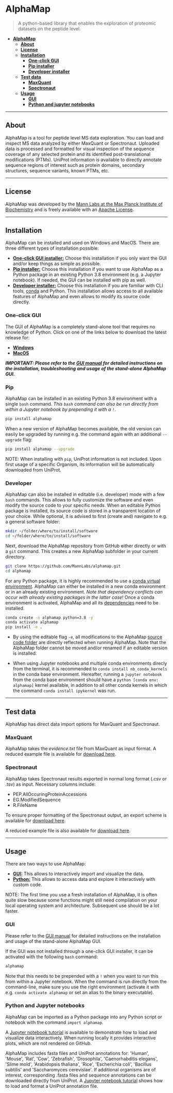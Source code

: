 # AlphaMap
> A python-based library that enables the exploration of proteomic datasets on the peptide level.

* [**AlphaMap**](#alphamap)
  * [**About**](#about)
  * [**License**](#license)
  * [**Installation**](#installation)
     * [**One-click GUI**](#one-click-gui)
     * [**Pip installer**](#pip)
     * [**Developer installer**](#developer)
  * [**Test data**](#test-data)
    * [**MaxQuant**](#maxquant)
    * [**Spectronaut**](#spectronaut)  
  * [**Usage**](#usage)
    * [**GUI**](#gui)
    * [**Python and jupyter notebooks**](#python-and-jupyter-notebooks)

---
## About

AlphaMap is a tool for peptide level MS data exploration. You can load and inspect MS data analyzed by either MaxQuant or Spectronaut. Uploaded data is processed and formatted for visual inspection of the sequence coverage of any selected protein and its identified post-translational modifications (PTMs). UniProt information is available to directly annotate sequence regions of interest such as protein domains, secondary structures, sequence variants, known PTMs, etc.

---
## License

AlphaMap was developed by the [Mann Labs at the Max Planck Institute of Biochemistry](https://www.biochem.mpg.de/mann) and is freely available with an [Apache License](LICENSE).

---
## Installation

AlphaMap can be installed and used on Windows and MacOS.
There are three different types of installation possible:

* [**One-click GUI installer:**](#one-click-gui) Choose this installation if you only want the GUI and/or keep things as simple as possible.
* [**Pip installer:**](#pip) Choose this installation if you want to use AlphaMap as a Python package in an existing Python 3.8 environment (e.g. a Jupyter notebook). If needed, the GUI can be installed with pip as well.
* [**Developer installer:**](#developer) Choose this installation if you are familiar with CLI tools, [conda](https://docs.conda.io/en/latest/) and Python. This installation allows access to all available features of AlphaMap and even allows to modify its source code directly.

### One-click GUI

The GUI of AlphaMap is a completely stand-alone tool that requires no knowledge of Python. Click on one of the links below to download the latest release for:

* [**Windows**](https://github.com/MannLabs/alphamap/releases/latest/download/alphamap_installer_windows.exe)
* [**MacOS**](https://github.com/MannLabs/alphamap/releases/latest/download/alphamap_gui_installer_macos.pkg)

***IMPORTANT: Please refer to the [GUI manual](alphamap/data/alphamap_tutorial.pdf) for detailed instructions on the installation, troubleshooting and usage of the stand-alone AlphaMap GUI.***

### Pip

AlphaMap can be installed in an existing Python 3.8 environment with a single `bash` command. *This `bash` command can also be run directly from within a Jupyter notebook by prepending it with a `!`*.

```bash
pip install alphamap
```

When a new version of AlphaMap becomes available, the old version can easily be upgraded by running e.g. the command again with an additional `--upgrade` flag:

```bash
pip install alphamap --upgrade
```

NOTE: When installing with `pip`, UniProt information is not included. Upon first usage of a specific Organism, its information will be automatically downloaded from UniProt.

### Developer

AlphaMap can also be installed in editable (i.e. developer) mode with a few `bash` commands. This allows to fully customize the software and even modify the source code to your specific needs. When an editable Python package is installed, its source code is stored in a transparent location of your choice. While optional, it is advised to first (create and) navigate to e.g. a general software folder:

```bash
mkdir ~/folder/where/to/install/software
cd ~/folder/where/to/install/software
```

Next, download the AlphaMap repository from GitHub either directly or with a `git` command. This creates a new AlphaMap subfolder in your current directory.

```bash
git clone https://github.com/MannLabs/alphamap.git
cd alphamap
```

For any Python package, it is highly recommended to use a [conda virtual environment](https://docs.conda.io/en/latest/). AlphaMap can either be installed in a new conda environment or in an already existing environment. *Note that dependency conflicts can occur with already existing packages in the latter case*! Once a conda environment is activated, AlphaMap and all its [dependencies](requirements) need to be installed.

```bash
conda create -n alphamap python=3.8 -y
conda activate alphamap
pip install -e .
```

* By using the editable flag `-e`, all modifications to the AlphaMap [source code folder](alphamap) are directly reflected when running AlphaMap. Note that the AlphaMap folder cannot be moved and/or renamed if an editable version is installed.

* When using Jupyter notebooks and multiple conda environments direcly from the terminal, it is recommended to `conda install nb_conda_kernels` in the conda base environment. Hereafter, running a `jupyter notebook` from the conda base environment should have a `python [conda env: alphamap]` kernel available, in addition to all other conda kernels in which the command `conda install ipykernel` was run.

---
## Test data

AlphaMap has direct data import options for MaxQuant and Spectronaut.

### MaxQuant
AlphaMap takes the *evidence.txt* file from MaxQuant as input format. A reduced example file is available for [download here](https://github.com/MannLabs/alphamap/blob/master/testdata/test_maxquant_input.txt).

### Spectronaut
AlphaMap takes Spectronaut results exported in normal long format (.csv or .tsv) as input. Necessary columns include:
* PEP.AllOccuringProteinAccessions
* EG.ModifiedSequence
* R.FileName

To ensure proper formatting of the Spectronaut output, an export scheme is available for [download here](https://github.com/MannLabs/alphamap/blob/master/alphamap/data/spectronaut_export_scheme.rs).

A reduced example file is also available for [download here](https://github.com/MannLabs/alphamap/blob/master/testdata/test_spectronaut_input.csv).
<!-- It is not directly clear how to download this individual file from here. Luckily, the two larger ones have a "download" button on the top right -->

---
## Usage

There are two ways to use AlphaMap:

* [**GUI:**](#gui) This allows to interactively import and visualize the data.
* [**Python:**](#python-and-jupyter-notebooks) This allows to access data and explore it interactively with custom code.

NOTE: The first time you use a fresh installation of AlphaMap, it is often quite slow because some functions might still need compilation on your local operating system and architecture. Subsequent use should be a lot faster.

### GUI

Please refer to the [GUI manual](alphamap/data/alphamap_tutorial.pdf) for detailed instructions on the installation and usage of the stand-alone AlphaMap GUI.

If the GUI was not installed through a one-click GUI installer, it can be activated with the following `bash` command:

```bash
alphamap
```

Note that this needs to be prepended with a `!` when you want to run this from within a Jupyter notebook. When the command is run directly from the command-line, make sure you use the right environment (activate it with e.g. `conda activate alphamap` or set an alias to the binary executable).

### Python and Jupyter notebooks

AlphaMap can be imported as a Python package into any Python script or notebook with the command `import alphamap`.

A [Jupyter notebook tutorial](Workflow.ipynb) is available to demonstrate how to load and visualize data interactively. When running locally it provides interactive plots, which are not rendered on GitHub.

AlphaMap includes fasta files and UniProt annotations for: 'Human', 'Mouse', 'Rat', 'Cow', 'Zebrafish', 'Drosophila', 'Caenorhabditis elegans', 'Slime mold', 'Arabidopsis thaliana', 'Rice', 'Escherichia coli', 'Bacillus subtilis' and 'Saccharomyces cerevisiae'. If additional organisms are of interest, corresponding .fasta files and sequence annotations can be downloaded directly from UniProt. A [Jupyter notebook tutorial](Uniprot_preprocessing.ipynb) shows how to load and format a UniProt annotation file.
